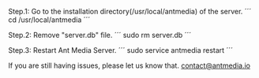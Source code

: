 Step.1: Go to the installation directory(/usr/local/antmedia) of the server. 
´´´
cd /usr/local/antmedia
´´´

Step.2: Remove "server.db" file. 
´´´
sudo rm server.db
´´´

Step.3: Restart Ant Media Server.
´´´
sudo service antmedia restart
´´´

If you are still having issues, please let us know that. 
[contact@antmedia.io](mailto:contact@antmedia.io) 
